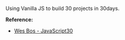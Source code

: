 Using Vanilla JS to build 30 projects in 30days.

**Reference:**

- [Wes Bos - JavaScript30](https://javascript30.com/)

